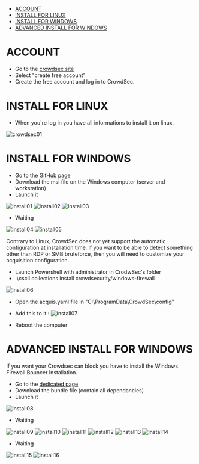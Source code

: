 - [ACCOUNT](#account)
- [INSTALL FOR LINUX](#install-for-linux)
- [INSTALL FOR WINDOWS](#install-for-windows)
- [ADVANCED INSTALL FOR WINDOWS](#advanced-install-for-windows)
# ACCOUNT
* Go to the [crowdsec site](https://www.crowdsec.net/)
* Select "create free account"
* Create the free account and log in to CrowdSec.

# INSTALL FOR LINUX
* When you're log in you have all informations to install it on linux.

![crowdsec01](crowdsec01.png)

# INSTALL FOR WINDOWS
* Go to the [GitHub page](https://github.com/crowdsecurity/crowdsec/releases/latest)
* Download the msi file on the Windows computer (server and workstation)
* Launch it

![install01](Images/install01.png)
![install02](Images/install02.png)
![install03](Images/install03.png)

* Waiting

![install04](Images/install04.png)
![install05](Images/install05.png)


Contrary to Linux, CrowdSec does not yet support the automatic configuration at installation time. If you want to be able to detect something other than RDP or SMB bruteforce, then you will need to customize your acquisition configuration.

* Launch Powershell with administrator in CrodwSec's folder
* .\cscli collections install crowdsecurity/windows-firewall

![install06](Images/install06.png)

* Open the acquis.yaml file in "C:\ProgramData\CrowdSec\config\"
* Add this to it : 
![install07](Images/install07.png)

* Reboot the computer

# ADVANCED INSTALL FOR WINDOWS
If you want your Crowdsec can block you have to install the Windows Firewall Bouncer Installation.
* Go to the [dedicated page](https://github.com/crowdsecurity/cs-windows-firewall-bouncer/releases)
* Download the bundle file (contain all dependancies)
* Launch it

![install08](Images/install08.png)

* Waiting

![install09](Images/install09.png)
![install10](Images/install10.png)
![install11](Images/install11.png)
![install12](Images/install12.png)
![install13](Images/install13.png)
![install14](Images/install14.png)

* Waiting

![install15](Images/install15.png)
![install16](Images/install16.png)